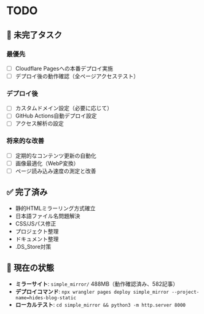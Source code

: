 # TODO

## 📝 未完了タスク

### 最優先
- [ ] Cloudflare Pagesへの本番デプロイ実施
- [ ] デプロイ後の動作確認（全ページアクセステスト）

### デプロイ後
- [ ] カスタムドメイン設定（必要に応じて）
- [ ] GitHub Actions自動デプロイ設定
- [ ] アクセス解析の設定

### 将来的な改善
- [ ] 定期的なコンテンツ更新の自動化
- [ ] 画像最適化（WebP変換）
- [ ] ページ読み込み速度の測定と改善

## ✅ 完了済み

- 静的HTMLミラーリング方式確立
- 日本語ファイル名問題解決
- CSS/JSパス修正
- プロジェクト整理
- ドキュメント整理
- .DS_Store対策

## 📌 現在の状態

- **ミラーサイト**: `simple_mirror/` 488MB（動作確認済み、582記事）
- **デプロイコマンド**: `npx wrangler pages deploy simple_mirror --project-name=hides-blog-static`
- **ローカルテスト**: `cd simple_mirror && python3 -m http.server 8000`